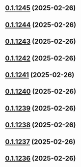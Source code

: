 ## [0.1.1245](https://github.com/binary-braids/terraform-oracle/compare/v0.1.1244...v0.1.1245) (2025-02-26)



## [0.1.1244](https://github.com/binary-braids/terraform-oracle/compare/v0.1.1243...v0.1.1244) (2025-02-26)



## [0.1.1243](https://github.com/binary-braids/terraform-oracle/compare/v0.1.1242...v0.1.1243) (2025-02-26)



## [0.1.1242](https://github.com/binary-braids/terraform-oracle/compare/v0.1.1241...v0.1.1242) (2025-02-26)



## [0.1.1241](https://github.com/binary-braids/terraform-oracle/compare/v0.1.1240...v0.1.1241) (2025-02-26)



## [0.1.1240](https://github.com/binary-braids/terraform-oracle/compare/v0.1.1239...v0.1.1240) (2025-02-26)



## [0.1.1239](https://github.com/binary-braids/terraform-oracle/compare/v0.1.1238...v0.1.1239) (2025-02-26)



## [0.1.1238](https://github.com/binary-braids/terraform-oracle/compare/v0.1.1237...v0.1.1238) (2025-02-26)



## [0.1.1237](https://github.com/binary-braids/terraform-oracle/compare/v0.1.1236...v0.1.1237) (2025-02-26)



## [0.1.1236](https://github.com/binary-braids/terraform-oracle/compare/v0.1.1235...v0.1.1236) (2025-02-26)



